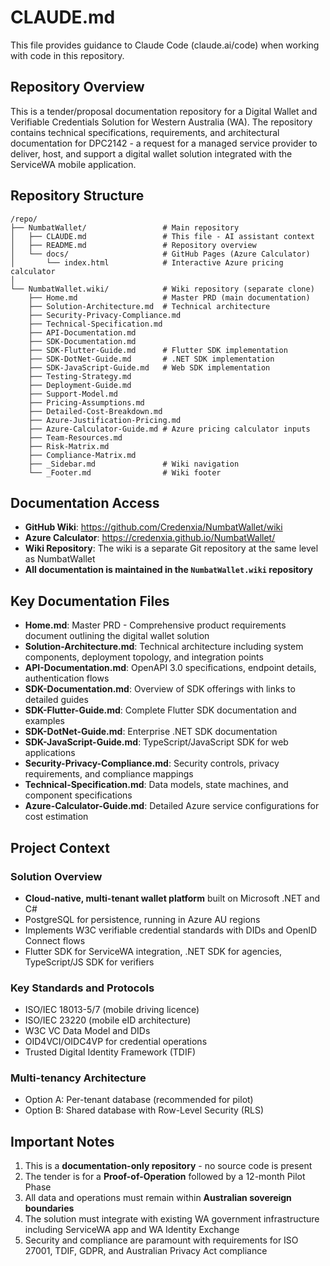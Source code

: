 # CLAUDE.md

This file provides guidance to Claude Code (claude.ai/code) when working with code in this repository.

## Repository Overview

This is a tender/proposal documentation repository for a Digital Wallet and Verifiable Credentials Solution for Western Australia (WA). The repository contains technical specifications, requirements, and architectural documentation for DPC2142 - a request for a managed service provider to deliver, host, and support a digital wallet solution integrated with the ServiceWA mobile application.

## Repository Structure

```
/repo/
├── NumbatWallet/                 # Main repository
│   ├── CLAUDE.md                 # This file - AI assistant context
│   ├── README.md                 # Repository overview
│   └── docs/                     # GitHub Pages (Azure Calculator)
│       └── index.html            # Interactive Azure pricing calculator
│
└── NumbatWallet.wiki/            # Wiki repository (separate clone)
    ├── Home.md                   # Master PRD (main documentation)
    ├── Solution-Architecture.md  # Technical architecture
    ├── Security-Privacy-Compliance.md
    ├── Technical-Specification.md
    ├── API-Documentation.md
    ├── SDK-Documentation.md
    ├── SDK-Flutter-Guide.md      # Flutter SDK implementation
    ├── SDK-DotNet-Guide.md       # .NET SDK implementation
    ├── SDK-JavaScript-Guide.md   # Web SDK implementation
    ├── Testing-Strategy.md
    ├── Deployment-Guide.md
    ├── Support-Model.md
    ├── Pricing-Assumptions.md
    ├── Detailed-Cost-Breakdown.md
    ├── Azure-Justification-Pricing.md
    ├── Azure-Calculator-Guide.md # Azure pricing calculator inputs
    ├── Team-Resources.md
    ├── Risk-Matrix.md
    ├── Compliance-Matrix.md
    ├── _Sidebar.md               # Wiki navigation
    └── _Footer.md                # Wiki footer
```

## Documentation Access

- **GitHub Wiki**: https://github.com/Credenxia/NumbatWallet/wiki
- **Azure Calculator**: https://credenxia.github.io/NumbatWallet/
- **Wiki Repository**: The wiki is a separate Git repository at the same level as NumbatWallet
- **All documentation is maintained in the `NumbatWallet.wiki` repository**

## Key Documentation Files

- **Home.md**: Master PRD - Comprehensive product requirements document outlining the digital wallet solution
- **Solution-Architecture.md**: Technical architecture including system components, deployment topology, and integration points
- **API-Documentation.md**: OpenAPI 3.0 specifications, endpoint details, authentication flows
- **SDK-Documentation.md**: Overview of SDK offerings with links to detailed guides
- **SDK-Flutter-Guide.md**: Complete Flutter SDK documentation and examples
- **SDK-DotNet-Guide.md**: Enterprise .NET SDK documentation
- **SDK-JavaScript-Guide.md**: TypeScript/JavaScript SDK for web applications
- **Security-Privacy-Compliance.md**: Security controls, privacy requirements, and compliance mappings
- **Technical-Specification.md**: Data models, state machines, and component specifications
- **Azure-Calculator-Guide.md**: Detailed Azure service configurations for cost estimation

## Project Context

### Solution Overview
- **Cloud-native, multi-tenant wallet platform** built on Microsoft .NET and C#
- PostgreSQL for persistence, running in Azure AU regions
- Implements W3C verifiable credential standards with DIDs and OpenID Connect flows
- Flutter SDK for ServiceWA integration, .NET SDK for agencies, TypeScript/JS SDK for verifiers

### Key Standards and Protocols
- ISO/IEC 18013-5/7 (mobile driving licence)
- ISO/IEC 23220 (mobile eID architecture)
- W3C VC Data Model and DIDs
- OID4VCI/OIDC4VP for credential operations
- Trusted Digital Identity Framework (TDIF)

### Multi-tenancy Architecture
- Option A: Per-tenant database (recommended for pilot)
- Option B: Shared database with Row-Level Security (RLS)

## Important Notes

1. This is a **documentation-only repository** - no source code is present
2. The tender is for a **Proof-of-Operation** followed by a 12-month Pilot Phase
3. All data and operations must remain within **Australian sovereign boundaries**
4. The solution must integrate with existing WA government infrastructure including ServiceWA app and WA Identity Exchange
5. Security and compliance are paramount with requirements for ISO 27001, TDIF, GDPR, and Australian Privacy Act compliance